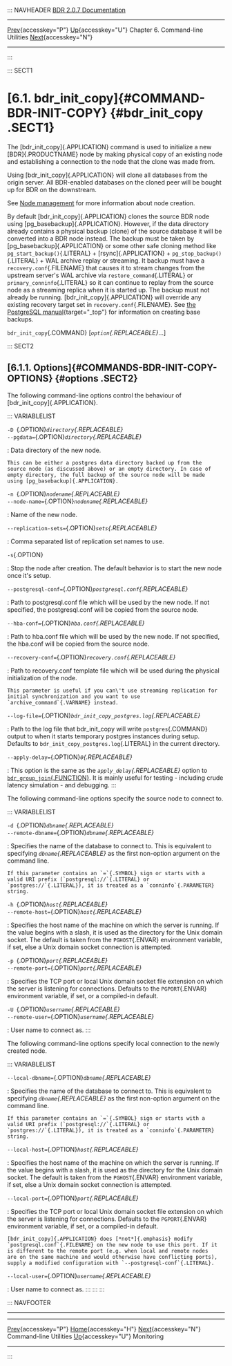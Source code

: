::: NAVHEADER
  [BDR 2.0.7 Documentation](index.md)
  --------------------------------------------------------------- ------------------------------------ ----------------------------------- -----------------------------------------------------
  [Prev](commands.md "Command-line Utilities"){accesskey="P"}   [Up](commands.md){accesskey="U"}    Chapter 6. Command-line Utilities    [Next](monitoring.md "Monitoring"){accesskey="N"}

------------------------------------------------------------------------
:::

::: SECT1
# [6.1. bdr_init_copy]{#COMMAND-BDR-INIT-COPY} {#bdr_init_copy .SECT1}

The [bdr_init_copy]{.APPLICATION} command is used to initialize a new
[BDR]{.PRODUCTNAME} node by making physical copy of an existing node and
establishing a connection to the node that the clone was made from.

Using [bdr_init_copy]{.APPLICATION} will clone all databases from the
origin server. All BDR-enabled databases on the cloned peer will be
bought up for BDR on the downstream.

See [Node management](node-management.md) for more information about
node creation.

By default [bdr_init_copy]{.APPLICATION} clones the source BDR node
using [pg_basebackup]{.APPLICATION}. However, if the data directory
already contains a physical backup (clone) of the source database it
will be converted into a BDR node instead. The backup must be taken by
[pg_basebackup]{.APPLICATION} or some other safe cloning method like
`pg_start_backup()`{.LITERAL} + [rsync]{.APPLICATION} +
`pg_stop_backup()`{.LITERAL} + WAL archive replay or streaming. It
backup must have a `recovery.conf`{.FILENAME} that causes it to stream
changes from the upstream server\'s WAL archive via
`restore_command`{.LITERAL} or `primary_conninfo`{.LITERAL} so it can
continue to replay from the source node as a streaming replica when it
is started up. The backup must not already be running.
[bdr_init_copy]{.APPLICATION} will override any existing recovery target
set in `recovery.conf`{.FILENAME}. See [the PostgreSQL
manual](https://www.postgresql.org/docs/current/static/continuous-archiving.html#BACKUP-LOWLEVEL-BASE-BACKUP){target="_top"}
for information on creating base backups.

`bdr_init_copy`{.COMMAND} \[*`option`{.REPLACEABLE}*\...\]

::: SECT2
## [6.1.1. Options]{#COMMANDS-BDR-INIT-COPY-OPTIONS} {#options .SECT2}

The following command-line options control the behaviour of
[bdr_init_copy]{.APPLICATION}.

::: VARIABLELIST

`-D `{.OPTION}*`directory`{.REPLACEABLE}*\
`--pgdata=`{.OPTION}*`directory`{.REPLACEABLE}*

:   Data directory of the new node.

    This can be either a postgres data directory backed up from the
    source node (as discussed above) or an empty directory. In case of
    empty directory, the full backup of the source node will be made
    using [pg_basebackup]{.APPLICATION}.

`-n `{.OPTION}*`nodename`{.REPLACEABLE}*\
`--node-name=`{.OPTION}*`nodename`{.REPLACEABLE}*

:   Name of the new node.

`--replication-sets=`{.OPTION}*`sets`{.REPLACEABLE}*

:   Comma separated list of replication set names to use.

`-s`{.OPTION}

:   Stop the node after creation. The default behavior is to start the
    new node once it\'s setup.

`--postgresql-conf=`{.OPTION}*`postgresql.conf`{.REPLACEABLE}*

:   Path to postgresql.conf file which will be used by the new node. If
    not specified, the postgresql.conf will be copied from the source
    node.

`--hba-conf=`{.OPTION}*`hba.conf`{.REPLACEABLE}*

:   Path to hba.conf file which will be used by the new node. If not
    specified, the hba.conf will be copied from the source node.

`--recovery-conf=`{.OPTION}*`recovery.conf`{.REPLACEABLE}*

:   Path to recovery.conf template file which will be used during the
    physical initialization of the node.

    This parameter is useful if you can\'t use streaming replication for
    initial synchronization and you want to use
    `archive_command`{.VARNAME} instead.

`--log-file=`{.OPTION}*`bdr_init_copy_postgres.log`{.REPLACEABLE}*

:   Path to the log file that bdr_init_copy will write
    `postgres`{.COMMAND} output to when it starts temporary postgres
    instances during setup. Defaults to
    `bdr_init_copy_postgres.log`{.LITERAL} in the current directory.

`--apply-delay=`{.OPTION}*`0`{.REPLACEABLE}*

:   This option is the same as the *`apply_delay`{.REPLACEABLE}* option
    to
    [`bdr_group_join`{.FUNCTION}](functions-node-mgmt.md#FUNCTION-BDR-GROUP-JOIN).
    It is mainly useful for testing - including crude latency
    simulation - and debugging.
:::

The following command-line options specify the source node to connect
to.

::: VARIABLELIST

`-d `{.OPTION}*`dbname`{.REPLACEABLE}*\
`--remote-dbname=`{.OPTION}*`dbname`{.REPLACEABLE}*

:   Specifies the name of the database to connect to. This is equivalent
    to specifying *`dbname`{.REPLACEABLE}* as the first non-option
    argument on the command line.

    If this parameter contains an `=`{.SYMBOL} sign or starts with a
    valid URI prefix (`postgresql://`{.LITERAL} or
    `postgres://`{.LITERAL}), it is treated as a `conninfo`{.PARAMETER}
    string.

`-h `{.OPTION}*`host`{.REPLACEABLE}*\
`--remote-host=`{.OPTION}*`host`{.REPLACEABLE}*

:   Specifies the host name of the machine on which the server is
    running. If the value begins with a slash, it is used as the
    directory for the Unix domain socket. The default is taken from the
    `PGHOST`{.ENVAR} environment variable, if set, else a Unix domain
    socket connection is attempted.

`-p `{.OPTION}*`port`{.REPLACEABLE}*\
`--remote-port=`{.OPTION}*`port`{.REPLACEABLE}*

:   Specifies the TCP port or local Unix domain socket file extension on
    which the server is listening for connections. Defaults to the
    `PGPORT`{.ENVAR} environment variable, if set, or a compiled-in
    default.

`-U `{.OPTION}*`username`{.REPLACEABLE}*\
`--remote-user=`{.OPTION}*`username`{.REPLACEABLE}*

:   User name to connect as.
:::

The following command-line options specify local connection to the newly
created node.

::: VARIABLELIST

`--local-dbname=`{.OPTION}*`dbname`{.REPLACEABLE}*

:   Specifies the name of the database to connect to. This is equivalent
    to specifying *`dbname`{.REPLACEABLE}* as the first non-option
    argument on the command line.

    If this parameter contains an `=`{.SYMBOL} sign or starts with a
    valid URI prefix (`postgresql://`{.LITERAL} or
    `postgres://`{.LITERAL}), it is treated as a `conninfo`{.PARAMETER}
    string.

`--local-host=`{.OPTION}*`host`{.REPLACEABLE}*

:   Specifies the host name of the machine on which the server is
    running. If the value begins with a slash, it is used as the
    directory for the Unix domain socket. The default is taken from the
    `PGHOST`{.ENVAR} environment variable, if set, else a Unix domain
    socket connection is attempted.

`--local-port=`{.OPTION}*`port`{.REPLACEABLE}*

:   Specifies the TCP port or local Unix domain socket file extension on
    which the server is listening for connections. Defaults to the
    `PGPORT`{.ENVAR} environment variable, if set, or a compiled-in
    default.

    [bdr_init_copy]{.APPLICATION} does [*not*]{.emphasis} modify
    `postgresql.conf`{.FILENAME} on the new node to use this port. If it
    is different to the remote port (e.g. when local and remote nodes
    are on the same machine and would otherwise have conflicting ports),
    supply a modified configuration with `--postgresql-conf`{.LITERAL}.

`--local-user=`{.OPTION}*`username`{.REPLACEABLE}*

:   User name to connect as.
:::
:::
:::

::: NAVFOOTER

------------------------------------------------------------------------

  -------------------------------------- ------------------------------------ ----------------------------------------
  [Prev](commands.md){accesskey="P"}    [Home](index.md){accesskey="H"}     [Next](monitoring.md){accesskey="N"}
  Command-line Utilities                  [Up](commands.md){accesskey="U"}                                Monitoring
  -------------------------------------- ------------------------------------ ----------------------------------------
:::
